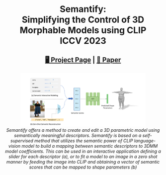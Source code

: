 <h1 align="center">Semantify:<br>Simplifying the Control of 3D Morphable Models using CLIP<br>ICCV 2023</h1>

<h2 align="center"><p>
  <a href="https://Omergral.github.io/Semantify" align="center">🖥️ Project Page</a> | 
  <a href="https://arxiv.org/abs/2211.17256" align="center">📄 Paper</a>
</p></h2>

<p align="center">
    <img src="https://github.com/Omergral/Semantify/blob/master/static/images/semantify_teaser-bg.png" alt="example" width=80%>
    <br>
    <em>Semantify offers a method to create and edit a 3D parametric model using semantically meaningful descriptors. Semantify is based on a self-supervised method that utilizes the semantic power of CLIP language-vision model to build a mapping between semantic descriptors to 3DMM model coefficients. This can be used in an interactive application defining a slider for each descriptor (a), or to fit a model to an image in a zero shot manner by feeding the image into CLIP and obtaining a vector of semantic scores that can be mapped to shape parameters (b)</em>
</p>

